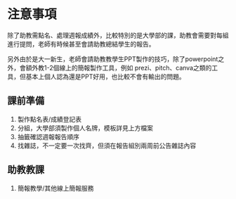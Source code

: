 # 注意事項
除了助教需點名、處理週報成績外，比較特別的是大學部的課，助教會需要對每組進行提問，老師有時候甚至會請助教總結學生的報告。

另外由於是大一新生，老師會請助教教學生PPT製作的技巧，除了powerpoint之外，會額外教1-2個線上的簡報製作工具，例如 prezi、pitch、canva之類的工具，但基本上個人認為還是PPT好用，也比較不會有輸出的問題。

## 課前準備
1. 製作點名表/成績登記表  
2. 分組，大學部須製作個人名牌，模板詳見上方檔案
3. 抽籤確認週報報告順序
4. 找雜誌，不一定要一次找齊，但須在報告組別兩周前公告雜誌內容

## 助教教課
1. 簡報教學/其他線上簡報服務
